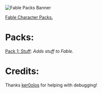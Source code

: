 ![Fable Packs Banner](https://i.imgur.com/JCY0CHu.png)

[Fable Character Packs.](https://github.com/ker0olos/fable)  

# Packs:
[Pack 1: Stuff](https://github.com/ImmortalWay/Pack1): _Adds stuff to Fable._
# Credits:
Thanks [ker0olos](https://github.com/ker0olos) for helping with debugging!
